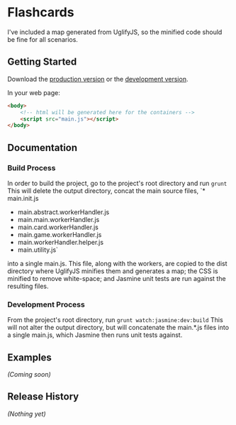 # Flashcards
I've included a map generated from UglifyJS, so the minified code should be fine for all scenarios.


## Getting Started
Download the [production version][min] or the [development version][max].

[min]: https://raw.github.com/or9/flashcards/master/dist/flashcards.min.js
[max]: https://raw.github.com/or9/flashcards/master/dist/flashcards.js

In your web page:

```html
<body>
	<!-- html will be generated here for the containers -->
	<script src="main.js"></script>
</body>
```

## Documentation
### Build Process
In order to build the project, go to the project's root directory and run `grunt`
This will delete the output directory, concat the main source files,
`* main.init.js
* main.abstract.workerHandler.js
* main.main.workerHandler.js
* main.card.workerHandler.js
* main.game.workerHandler.js
* main.workerHandler.helper.js
* main.utility.js`

into a single main.js. This file, along with the workers, are copied to the dist directory where UglifyJS minifies them and generates a map; the CSS is minified to remove white-space; and Jasmine unit tests are run against the resulting files.

### Development Process
From the project's root directory, run `grunt watch:jasmine:dev:build`
This will not alter the output directory, but will concatenate the main.*.js files into a single main.js, which Jasmine then runs unit tests against.

## Examples
_(Coming soon)_

## Release History
_(Nothing yet)_
